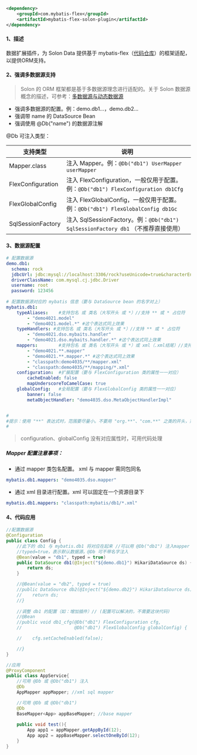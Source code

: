 ```xml
<dependency>
    <groupId>com.mybatis-flex</groupId>
    <artifactId>mybatis-flex-solon-plugin</artifactId>
</dependency>
```

#### 1、描述

数据扩展插件，为 Solon Data 提供基于 mybatis-flex（[代码仓库](https://gitee.com/mybatis-flex/mybatis-flex)）的框架适配，以提供ORM支持。


#### 2、强调多数据源支持

> Solon 的 ORM 框架都是基于多数据源理念进行适配的。关于 Solon 数据源概念的描述，可参考：[多数据源与动态数据源](https://solon.noear.org/article/353)

* 强调多数据源的配置。例：demo.db1...，demo.db2...
* 强调带 name 的 DataSource Bean
* 强调使用 @Db("name") 的数据源注解


@Db 可注入类型：

| 支持类型 | 说明 | 
| -------- | -------- | 
| Mapper.class     | 注入 Mapper。例：`@Db("db1") UserMapper userMapper`     | 
| FlexConfiguration     | 注入 FlexConfiguration，一般仅用于配置。例：`@Db("db1") FlexConfiguration db1Cfg` | 
| FlexGlobalConfig     | 注入 FlexGlobalConfig，一般仅用于配置。例：`@Db("db1") FlexGlobalConfig db1Gc` | 
| SqlSessionFactory     | 注入 SqlSessionFactory。例：`@Db("db1") SqlSessionFactory db1` （不推荐直接使用） | 


#### 3、数据源配置


```yml
# 配置数据源
demo.db1:
  schema: rock
  jdbcUrl: jdbc:mysql://localhost:3306/rock?useUnicode=true&characterEncoding=utf8&autoReconnect=true&rewriteBatchedStatements=true
  driverClassName: com.mysql.cj.jdbc.Driver
  username: root
  password: 123456
  
# 配置数据源对应的 mybatis 信息（要与 DataSource bean 的名字对上）
mybatis.db1:
    typeAliases:    #支持包名 或 类名（大写开头 或 *）//支持 ** 或 * 占位符
        - "demo4021.model"
        - "demo4021.model.*" #这个表达式同上效果
    typeHandlers: #支持包名 或 类名（大写开头 或 *）//支持 ** 或 * 占位符
        - "demo4021.dso.mybaits.handler"
        - "demo4021.dso.mybaits.handler.*" #这个表达式同上效果
    mappers:        #支持包名 或 类名（大写开头 或 *）或 xml（.xml结尾）//支持 ** 或 * 占位符
        - "demo4021.**.mapper"
        - "demo4021.**.mapper.*" #这个表达式同上效果
        - "classpath:demo4035/**/mapper.xml"
        - "classpath:demo4035/**/mapping/*.xml" 
    configuration:  #扩展配置（要与 FlexConfiguration 类的属性一一对应）
        cacheEnabled: false
        mapUnderscoreToCamelCase: true
    globalConfig:   #全局配置（要与 FlexGlobalConfig 类的属性一一对应）
        banner: false
        metaObjectHandler: "demo4035.dso.MetaObjectHandlerImpl"


#
#提示：使用 "**" 表达式时，范围要尽量小。不要用 "org.**"、"com.**" 之类的开头，范围太大了，会影响启动速度。
#
```

> configuration、globalConfig 没有对应属性时，可用代码处理

##### Mapper 配置注意事项：

* 通过 mapper 类包名配置。 xml 与 mapper 需同包同名

```yml
mybatis.db1.mappers: "demo4035.dso.mapper"
```

* 通过 xml 目录进行配置。xml 可以固定在一个资源目录下

```yml
mybatis.db1.mappers: "classpath:mybatis/db1/*.xml"
```


#### 4、代码应用

```java
//配置数据源
@Configuration
public class Config {
    //此下的 db1 与 mybatis.db1 将对应在起来 //可以用 @Db("db1") 注入mapper
    //typed=true，表示默认数据源。@Db 可不带名字注入 
    @Bean(value = "db1", typed = true)
    public DataSource db1(@Inject("${demo.db1}") HikariDataSource ds) {
        return ds;
    }

    //@Bean(value = "db2", typed = true)
    //public DataSource db2(@Inject("${demo.db2}") HikariDataSource ds) {
    //    return ds;
    //}
    
    //调整 db1 的配置（如：增加插件）// (配置可以解决的，不需要这块代码)
    //@Bean
    //public void db1_cfg(@Db("db1") FlexConfiguration cfg,
    //                    @Db("db1") FlexGlobalConfig globalConfig) {

    //    cfg.setCacheEnabled(false);

    //}
}

//应用
@ProxyComponent
public class AppService{
    //可用 @Db 或 @Db("db1") 注入
    @Db
    AppMapper appMapper; //xml sql mapper

    //可用 @Db 或 @Db("db1")  
    @Db
    BaseMapper<App> appBaseMapper; //base mapper
    
    public void test(){
        App app1 = appMapper.getAppById(12);
        App app2 = appBaseMapper.selectOneById(12);
    }
}
```

